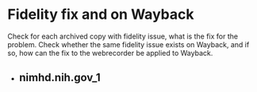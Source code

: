 # Fidelity fix and on Wayback
Check for each archived copy with fidelity issue, what is the fix for the problem.
Check whether the same fidelity issue exists on Wayback, and if so, how can the fix to the webrecorder be applied to Wayback.

- nimhd.nih.gov_1
    - 